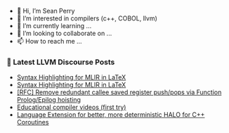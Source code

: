 - 👋 Hi, I’m Sean Perry
- 👀 I’m interested in compilers (c++, COBOL, llvm)
- 🌱 I’m currently learning ...
- 💞️ I’m looking to collaborate on ...
- 📫 How to reach me ...

<!---
s66perry/s66perry is a ✨ special ✨ repository because its `README.md` (this file) appears on your GitHub profile.
You can click the Preview link to take a look at your changes.
--->
### 📕 Latest LLVM Discourse Posts

<!-- DISCOURSE-LLVM:START -->
- [Syntax Highlighting for MLIR in LaTeX](https://discourse.llvm.org/t/syntax-highlighting-for-mlir-in-latex/80064#post_6)
- [Syntax Highlighting for MLIR in LaTeX](https://discourse.llvm.org/t/syntax-highlighting-for-mlir-in-latex/80064#post_5)
- [[RFC] Remove redundant callee saved register push/pops via Function Prolog/Epilog hoisting](https://discourse.llvm.org/t/rfc-remove-redundant-callee-saved-register-push-pops-via-function-prolog-epilog-hoisting/80050#post_7)
- [Educational compiler videos &lpar;first try&rpar;](https://discourse.llvm.org/t/educational-compiler-videos-first-try/80048#post_2)
- [Language Extension for better, more deterministic HALO for C++ Coroutines](https://discourse.llvm.org/t/language-extension-for-better-more-deterministic-halo-for-c-coroutines/80044#post_6)
<!-- DISCOURSE-LLVM:END -->
